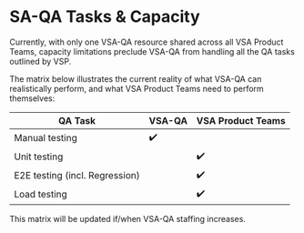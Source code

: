 # SA-QA Tasks & Capacity

Currently, with only one VSA-QA resource shared across all VSA Product Teams, capacity limitations preclude VSA-QA from handling all the QA tasks outlined by VSP.

The matrix below illustrates the current reality of what VSA-QA can realistically perform, and what VSA Product Teams need to perform themselves:

| QA Task | VSA-QA | VSA Product Teams |
| ------- | ------ | ----------------- |
| Manual testing | :heavy_check_mark: | |
| Unit testing | | :heavy_check_mark: |
| E2E testing (incl. Regression) | | :heavy_check_mark: |
| Load testing | | :heavy_check_mark: |

This matrix will be updated if/when VSA-QA staffing increases.
